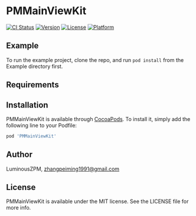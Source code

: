 # PMMainViewKit

[![CI Status](https://img.shields.io/travis/LuminousZPM/PMMainViewKit.svg?style=flat)](https://travis-ci.org/LuminousZPM/PMMainViewKit)
[![Version](https://img.shields.io/cocoapods/v/PMMainViewKit.svg?style=flat)](https://cocoapods.org/pods/PMMainViewKit)
[![License](https://img.shields.io/cocoapods/l/PMMainViewKit.svg?style=flat)](https://cocoapods.org/pods/PMMainViewKit)
[![Platform](https://img.shields.io/cocoapods/p/PMMainViewKit.svg?style=flat)](https://cocoapods.org/pods/PMMainViewKit)

## Example

To run the example project, clone the repo, and run `pod install` from the Example directory first.

## Requirements

## Installation

PMMainViewKit is available through [CocoaPods](https://cocoapods.org). To install
it, simply add the following line to your Podfile:

```ruby
pod 'PMMainViewKit'
```

## Author

LuminousZPM, zhangpeiming1991@gmail.com

## License

PMMainViewKit is available under the MIT license. See the LICENSE file for more info.
